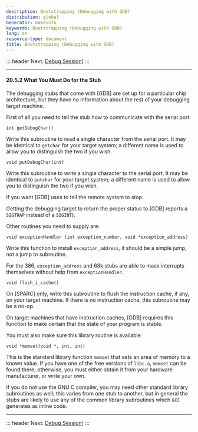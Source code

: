 ```yaml
---
description: Bootstrapping (Debugging with GDB)
distribution: global
Generator: makeinfo
keywords: Bootstrapping (Debugging with GDB)
lang: en
resource-type: document
title: Bootstrapping (Debugging with GDB)
---
```

::: header
Next: [Debug Session](Debug-Session.html#Debug-Session)]
:::

---

#### 20.5.2 What You Must Do for the Stub

The debugging stubs that come with [GDB] are set up for a particular chip architecture, but they have no information about the rest of your debugging target machine.

First of all you need to tell the stub how to communicate with the serial port.

`int getDebugChar()`

Write this subroutine to read a single character from the serial port. It may be identical to `getchar` for your target system; a different name is used to allow you to distinguish the two if you wish.

`void putDebugChar(int)`

Write this subroutine to write a single character to the serial port. It may be identical to `putchar` for your target system; a different name is used to allow you to distinguish the two if you wish.

If you want [GDB] uses to tell the remote system to stop.

Getting the debugging target to return the proper status to [GDB] reports a `SIGTRAP` instead of a `SIGINT`).

Other routines you need to supply are:

`void exceptionHandler (int exception_number, void *exception_address)`

Write this function to install `exception_address`, it should be a simple jump, not a jump to subroutine.

For the 386, `exception_address` and 68k stubs are able to mask interrupts themselves without help from `exceptionHandler`.

`void flush_i_cache()`

On [SPARC] only, write this subroutine to flush the instruction cache, if any, on your target machine. If there is no instruction cache, this subroutine may be a no-op.

On target machines that have instruction caches, [GDB] requires this function to make certain that the state of your program is stable.

You must also make sure this library routine is available:

`void *memset(void *, int, int)`

This is the standard library function `memset` that sets an area of memory to a known value. If you have one of the free versions of `libc.a`, `memset` can be found there; otherwise, you must either obtain it from your hardware manufacturer, or write your own.

If you do not use the GNU C compiler, you may need other standard library subroutines as well; this varies from one stub to another, but in general the stubs are likely to use any of the common library subroutines which `GCC` generates as inline code.

---

::: header
Next: [Debug Session](Debug-Session.html#Debug-Session)]
:::

